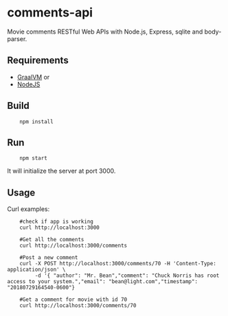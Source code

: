 # comments-api

Movie comments RESTful Web APIs with Node.js, Express, sqlite and body-parser.

## Requirements
 * [GraalVM](https://www.graalvm.org/downloads/) or
 * [NodeJS](https://nodejs.org/en/)

## Build
        npm install

## Run
        npm start

It will initialize the server at port 3000.

## Usage
Curl examples:

        #check if app is working
        curl http://localhost:3000

        #Get all the comments
        curl http://localhost:3000/comments
        
        #Post a new comment
        curl -X POST http://localhost:3000/comments/70 -H 'Content-Type: application/json' \
             -d '{ "author": "Mr. Bean","comment": "Chuck Norris has root access to your system.","email": "bean@light.com","timestamp": "20180729164540-0600"}

        #Get a comment for movie with id 70
        curl http://localhost:3000/comments/70